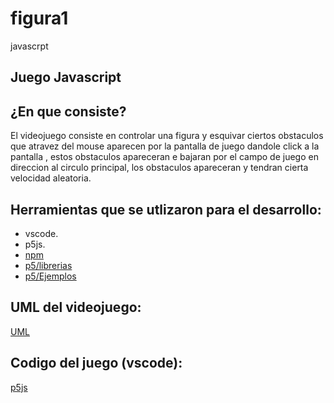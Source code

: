 # figura1
javascrpt

## Juego Javascript

## ¿En que consiste?
El videojuego consiste en controlar una figura y esquivar ciertos obstaculos que atravez del mouse aparecen por la pantalla de juego dandole click a la pantalla , estos obstaculos apareceran e bajaran por el campo de juego en direccion al circulo principal, los obstaculos apareceran y tendran cierta velocidad aleatoria.

## Herramientas que se utlizaron para el desarrollo:
- vscode.
- p5js.
- [npm](https://www.npmjs.com/package/draw-axis-p5js)
- [p5/librerias](https://p5js.org/es/libraries/)
- [p5/Ejemplos](https://p5js.org/es/examples/)

## UML del videojuego:
[UML](https://github.com/DavidVargas20/figura1/blob/main/Diagrama%20sin%20t%C3%ADtulo.drawio.png)

## Codigo del juego (vscode):
[p5js](https://github.com/DavidVargas20/figura1/tree/main/p5js(juego))